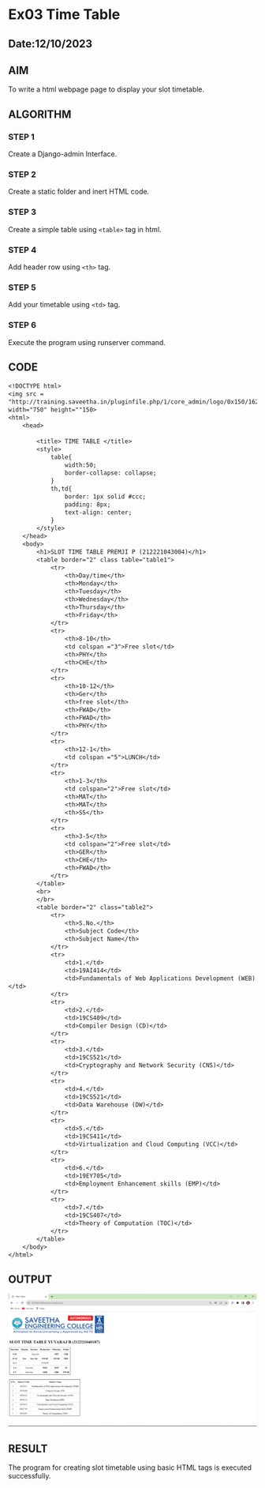 # Ex03 Time Table
## Date:12/10/2023


## AIM
To write a html webpage page to display your slot timetable.

## ALGORITHM
### STEP 1
Create a Django-admin Interface.

### STEP 2
Create a static folder and inert HTML code.

### STEP 3
Create a simple table using ```<table>``` tag in html.

### STEP 4
Add header row using ```<th>``` tag.

### STEP 5
Add your timetable using ```<td>``` tag.

### STEP 6
Execute the program using runserver command.

## CODE
```
<!DOCTYPE html>
<img src = "http://training.saveetha.in/pluginfile.php/1/core_admin/logo/0x150/1623542614/logo_1.png" width="750" height=""150>
<html>
    <head>

        <title> TIME TABLE </title>
        <style>
            table{
                width:50;
                border-collapse: collapse;
            }
            th,td{
                border: 1px solid #ccc;
                padding: 8px;
                text-align: center;
            }
        </style>
    </head>
    <body>
        <h1>SLOT TIME TABLE PREMJI P (212221043004)</h1>
        <table border="2" class table="table1">
            <tr>
                <th>Day/time</th>
                <th>Monday</th>
                <th>Tuesday</th>
                <th>Wednesday</th>
                <th>Thursday</th>
                <th>Friday</th>
            </tr>
            <tr>
                <th>8-10</th>
                <td colspan ="3">Free slot</td>
                <th>PHY</th>
                <th>CHE</th>    
            </tr>
            <tr>
                <th>10-12</th>
                <th>Ger</th>
                <th>free slot</th>
                <th>FWAD</th>
                <th>FWAD</th>
                <th>PHY</th>
            </tr>
            <tr>
                <th>12-1</th>
                <td colspan ="5">LUNCH</td>
            </tr>
            <tr>
                <th>1-3</th>
                <td colspan="2">Free slot</td>
                <th>MAT</th>
                <th>MAT</th>
                <th>SS</th>
            </tr>
            <tr>
                <th>3-5</th>
                <td colspan="2">Free slot</td>
                <th>GER</th>
                <th>CHE</th>
                <th>FWAD</th>
            </tr>
        </table>
        <br>
        </br>
        <table border="2" class="table2">
            <tr>
                <th>S.No.</th>
                <th>Subject Code</th>
                <th>Subject Name</th>
            </tr>
            <tr>
                <td>1.</td>
                <td>19AI414</td>
                <td>Fundamentals of Web Applications Development (WEB)</td>
            </tr>
            <tr>
                <td>2.</td>
                <td>19CS409</td>
                <td>Compiler Design (CD)</td>
            </tr>
            <tr>
                <td>3.</td>
                <td>19CS521</td>
                <td>Cryptography and Network Security (CNS)</td>
            </tr>
            <tr>
                <td>4.</td>
                <td>19CS521</td>
                <td>Data Warehouse (DW)</td>
            </tr>
            <tr>
                <td>5.</td>
                <td>19CS411</td>
                <td>Virtualization and Cloud Computing (VCC)</td>
            </tr>
            <tr>
                <td>6.</td>
                <td>19EY705</td>
                <td>Employment Enhancement skills (EMP)</td>
            </tr>
            <tr>
                <td>7.</td>
                <td>19CS407</td>
                <td>Theory of Computation (TOC)</td>
            </tr>
        </table>    
    </body>
</html>
```


## OUTPUT
![Alt text](sample3/newapp/static/output3.png)



## RESULT
The program for creating slot timetable using basic HTML tags is executed successfully.
